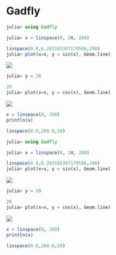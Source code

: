

# Gadfly

````julia
julia> using Gadfly

julia> x = linspace(0, 2π, 200)

linspace(0.0,6.283185307179586,200)
julia> plot(x=x, y = sin(x), Geom.line)

````


![](figures/gadfly_markdown_test_1_1.png)

````julia
julia> y = 20

20
julia> plot(x=x, y = cos(x), Geom.line)
````


![](figures/gadfly_markdown_test_1_2.png)




````julia
x = linspace(0, 200)
println(x)
````


````julia
linspace(0.0,200.0,50)
````






````julia
julia> using Gadfly

julia> x = linspace(0, 2π, 200)

linspace(0.0,6.283185307179586,200)
julia> plot(x=x, y = sin(x), Geom.line)

````


![](figures/gadfly_markdown_test_3_1.png)

````julia
julia> y = 20

20
julia> plot(x=x, y = cos(x), Geom.line)
````


![](figures/gadfly_markdown_test_3_2.png)



````julia
x = linspace(0, 200)
println(x)
````


````julia
linspace(0.0,200.0,50)
````


